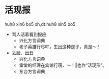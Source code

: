 # 活现报
huh8 xin6 bo5
xh,dt:huh8 xin5 bo5
+ 骂人活着看到报应
  * 兴化方言词典
  - 老子英雄行尽吖，生出这种逆子，真是～！
+ 丢脸、出丑
  * 兴化方言词典
  - 堂堂的经理在宾馆行窃，～！‖也作“活现形”。
  * 东台方言词典
